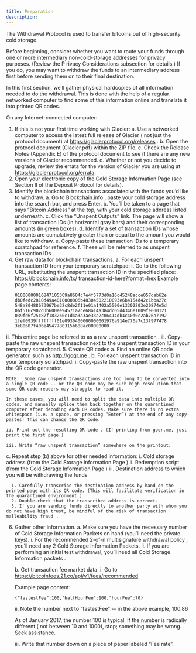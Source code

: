 ```yaml
---
title: Preparation
description:
---
```


The Withdrawal Protocol is used to transfer bitcoins out of high-security cold storage.

Before beginning, consider whether you want to route your funds through one or more intermediary non-cold-storage addresses for privacy purposes. (Review the P rivacy Considerations subsection for details.) If you do, you may want to withdraw the funds to an intermediary address first before sending them on to their final destination.

In this first section, we’ll gather physical hardcopies of all information needed to do the withdrawal. This is done with the help of a regular networked computer to find some of this information online and translate it into printed QR codes.

On any Internet-connected computer:

1. If this is not your first time working with Glacier:
  a. Use a networked computer to access the latest full release of Glacier ( not just the protocol document) at https://glacierprotocol.org/releases .
  b. Open the protocol document (Glacier.pdf) within the ZIP file.
  c. Check the Release Notes (Appendix E) of the protocol document to see if there are any new versions of Glacier recommended.
  d. Whether or not you decide to upgrade, review the errata for the version of Glacier you are using at https://glacierprotocol.org/errata.
2. Open your electronic copy of the Cold Storage Information Page (see Section II of the Deposit Protocol for details).
3. Identify the blockchain transactions associated with the funds you’d like to withdraw.
  a. Go to Blockchain.info , paste your cold storage address into the search bar, and press Enter.
  b. You’ll be taken to a page that says “Bitcoin Address” at the top, with your cold storage address listed underneath.
  c. Click the “Unspent Outputs” link. The page will show a list of transaction IDs (in horizontal gray bars) and their corresponding amounts (in green boxes).
  d. Identify a set of transaction IDs whose amounts are cumulatively greater than or equal to the amount you would like to withdraw.
  e. Copy-paste these transaction IDs to a temporary scratchpad for reference.
  f. These will be referred to as unspent transaction IDs .
4. Get raw data for blockchain transactions.
  a. For each unspent transaction ID from your temporary scratchpad:
    i. Go to the following URL, substituting the unspent transaction ID in the specified place: https://blockchain.info/tx/ transaction-id-here?format=hex Example page contents:
    ```
    01000000016847105309a8604c7e4f5773d0a16c45248acce057dab62e
    db0fedc2810d49a4010000006b48304502210093e6b4154d42c1bba27c
    548a80488673967be32c8de2f11e01a1402a5500e13302203e20874e5d
    0af516c902d3b600ee94571a7ce68a14a384dc05d4346e1009fe000121
    039fd6f25c87f183260c1d4a3a3ae33a2c06414db4c40d0c2ab76a7192
    1fef0939ffffffff01e0930400000000001976a914e770a7c13f977478
    3e80607f40be4547780315b688ac00000000
    ```

 ii. This entire page be referred to as a raw unspent transaction .
 iii. Copy-paste the raw unspent transaction next to the unspent transaction ID in your temporary scratchpad.
5. Create QR codes
  a. Find an online QR code generator, such as http://goqr.me .
  b. For each unspent transaction ID in your temporary scratchpad:
    i. Copy-paste the raw unspent transaction into the QR code generator.

    NOTE:  Some raw unspent transactions are too long to be converted into a single QR code -- or the QR code may be such high resolution that some QR code readers may struggle to read it.

    In these cases, you will need to split the data into multiple QR codes, and manually splice them back together on the quarantined computer after decoding each QR codes. Make sure there is no extra whitespace (i.e. a space, or pressing “Enter”) at the end of any copy-pastes! This can change the QR code.

    ii. Print out the resulting QR code . (If printing from goqr.me, just print the first page.)

    iii. Write “raw unspent transaction” somewhere on the printout.
  c. Repeat step (b) above for other needed information:
    i. Cold storage address (from the Cold Storage Information Page )
    ii. Redemption script (from the Cold Storage Information Page )
    iii. Destination address to which you will be withdrawing the funds


      1. Carefully transcribe the destination address by hand on the printed page with its QR code. (This will facilitate verification in the quarantined environment.)
      2. Double-check that the transcribed address is correct.
      3. If you are sending funds directly to another party with whom you do not have high trust, be mindful of the risk of transaction malleability fraud .
6. Gather other information.
  a. Make sure you have the necessary number of Cold Storage Information Packets on hand (you’ll need the private keys).
    i. For the recommended 2-of-n multisignature withdrawal policy , you’ll need any 2 Cold Storage Information Packets.
    ii. If you are performing an initial test withdrawal, you’ll need all Cold Storage Information packets .

    b. Get transaction fee market data.
      i. Go to https://bitcoinfees.21.co/api/v1/fees/recommended

      Example page content:
      ```
      {"fastestFee":100,"halfHourFee":100,"hourFee":70}
      ```
    ii. Note the number next to “fastestFee” -- in the above example, 100.86

    As of January 2017, the number 100 is typical. If the number is radically different ( not between 10 and 1000), stop; something may be wrong. Seek assistance.

    iii. Write that number down on a piece of paper labeled “Fee rate”.
